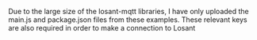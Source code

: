 Due to the large size of the losant-mqtt libraries, I have only uploaded the main.js and package.json files from these examples.
These relevant keys are also required in order to make a connection to Losant
